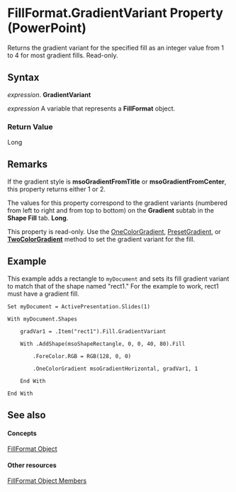
# FillFormat.GradientVariant Property (PowerPoint)

Returns the gradient variant for the specified fill as an integer value from 1 to 4 for most gradient fills. Read-only.


## Syntax

 _expression_. **GradientVariant**

 _expression_ A variable that represents a **FillFormat** object.


### Return Value

Long


## Remarks

 If the gradient style is **msoGradientFromTitle** or **msoGradientFromCenter**, this property returns either 1 or 2.

The values for this property correspond to the gradient variants (numbered from left to right and from top to bottom) on the  **Gradient** subtab in the **Shape Fill** tab. **Long**.

This property is read-only. Use the [OneColorGradient](ce574185-2d13-993b-4a78-d681b6600621.md), [PresetGradient](6aa304c7-a2ee-ceea-f956-404538bebc43.md), or  **[TwoColorGradient](29dac3d9-366e-0fd5-0fe3-dc64fa2fc871.md)** method to set the gradient variant for the fill.


## Example

This example adds a rectangle to  `myDocument` and sets its fill gradient variant to match that of the shape named "rect1." For the example to work, rect1 must have a gradient fill.


```
Set myDocument = ActivePresentation.Slides(1)

With myDocument.Shapes

    gradVar1 = .Item("rect1").Fill.GradientVariant

    With .AddShape(msoShapeRectangle, 0, 0, 40, 80).Fill

        .ForeColor.RGB = RGB(128, 0, 0)

        .OneColorGradient msoGradientHorizontal, gradVar1, 1

    End With

End With
```


## See also


#### Concepts


[FillFormat Object](5bd4e2cb-4466-b468-d494-bec30ed5c9d8.md)
#### Other resources


[FillFormat Object Members](ccd26632-4ff8-6fad-2c5d-c26078eeff3b.md)
